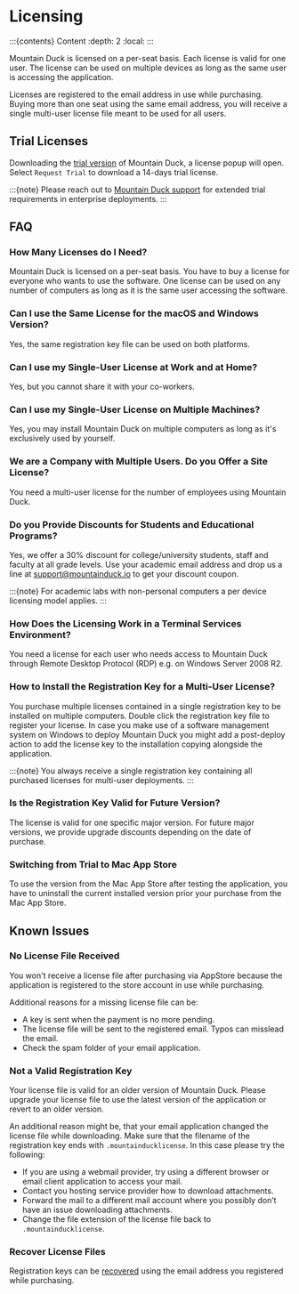 Licensing
====

:::{contents} Content
:depth: 2
:local:
:::

Mountain Duck is licensed on a per-seat basis. Each license is valid for one user. The license can be used on multiple devices as long as the same user is accessing the application.

Licenses are registered to the email address in use while purchasing. Buying more than one seat using the same email address, you will receive a single multi-user license file meant to be used for all users.

## Trial Licenses

Downloading the [trial version](https://mountainduck.io/) of Mountain Duck, a license popup will open. Select `Request Trial` to download a 14-days trial license.

:::{note}
Please reach out to [Mountain Duck support](mailto:support@mountainduck.io) for extended trial requirements in enterprise deployments.
:::

## FAQ

### How Many Licenses do I Need?

Mountain Duck is licensed on a per-seat basis. You have to buy a license for everyone who wants to use the software. One 
license can be used on any number of computers as long as it is the same user accessing the software.

### Can I use the Same License for the macOS and Windows Version?

Yes, the same registration key file can be used on both platforms.

### Can I use my Single-User License at Work and at Home?

Yes, but you cannot share it with your co-workers.

### Can I use my Single-User License on Multiple Machines?

Yes, you may install Mountain Duck on multiple computers as long as it's exclusively used by yourself.

### We are a Company with Multiple Users. Do you Offer a Site License?

You need a multi-user license for the number of employees using Mountain Duck.

### Do you Provide Discounts for Students and Educational Programs?

Yes, we offer a 30% discount for college/university students, staff and faculty at all grade levels. Use your academic email address and drop us a line at [support@mountainduck.io](mailto:support@mountainduck.io) to get your discount coupon.

:::{note}
For academic labs with non-personal computers a per device licensing model applies.
:::

### How Does the Licensing Work in a Terminal Services Environment?

You need a license for each user who needs access to Mountain Duck through Remote Desktop Protocol (RDP) e.g. on Windows Server 2008 R2.

### How to Install the Registration Key for a Multi-User License?

You purchase multiple licenses contained in a single registration key to be installed on multiple computers. Double 
click the registration key file to register your license. In case you make use of a software management system on 
Windows to deploy Mountain Duck you might add a post-deploy action to add the license key to the installation 
copying alongside the application.

:::{note}
You always receive a single registration key containing all purchased licenses for multi-user deployments.
:::

### Is the Registration Key Valid for Future Version?

The license is valid for one specific major version. For future major versions, we provide upgrade discounts depending on the date of purchase.

### Switching from Trial to Mac App Store

To use the version from the Mac App Store after testing the application, you have to uninstall the current installed version prior your purchase from the Mac App Store.

## Known Issues

### No License File Received

You won't receive a license file after purchasing via AppStore because the application is registered to the store account in use while purchasing.

Additional reasons for a missing license file can be:
- A key is sent when the payment is no more pending.
- The license file will be sent to the registered email. Typos can misslead the email.
- Check the spam folder of your email application.

### Not a Valid Registration Key

Your license file is valid for an older version of Mountain Duck. Please upgrade your license file to use the latest version of the application or revert to an older version.

An additional reason might be, that your email application changed the license file while downloading. Make sure that the filename of the registration key ends with `.mountainducklicense`. In this case please try the following:
- If you are using a webmail provider, try using a different browser or email client application to access your mail.
- Contact you hosting service provider how to download attachments.
- Forward the mail to a different mail account where you possibly don’t have an issue downloading attachments.
- Change the file extension of the license file back to `.mountainducklicense`.

### Recover License Files

Registration keys can be [recovered](https://mountainduck.io/help/) using the email address you registered while purchasing.
